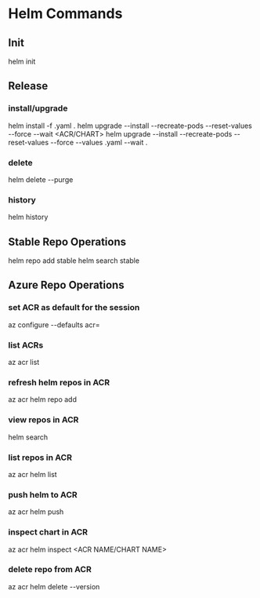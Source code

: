 # Helm Commands

## Init
helm init

## Release
### install/upgrade
helm install -f <VALUES FILE>.yaml .
helm upgrade --install --recreate-pods --reset-values --force --wait <RELEASE NAME> <ACR/CHART>
helm upgrade --install --recreate-pods --reset-values --force --values <VALUES FILE>.yaml --wait <RELEASE NAME> .

### delete
helm delete --purge <RELEASE NAME>

### history
helm history <RELEASE NAME>

## Stable Repo Operations
helm repo add stable <STABLE NAME>
helm search stable

## Azure Repo Operations
### set ACR as default for the session
az configure --defaults acr=<ACR NAME>

### list ACRs
az acr list

### refresh helm repos in ACR
az acr helm repo add

### view repos in ACR
helm search <ACR NAME>

### list repos in ACR
az acr helm list

### push helm to ACR
az acr helm push <CHART NAME>

### inspect chart in ACR
az acr helm inspect <ACR NAME/CHART NAME>

### delete repo from ACR
az acr helm delete <CHART NAME> --version <CHART VERSION>